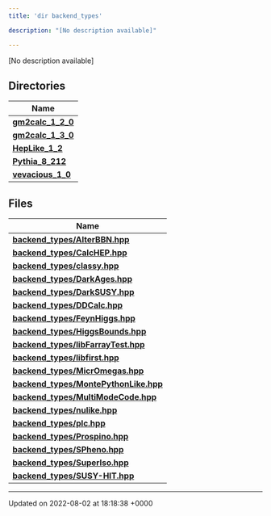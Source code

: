 ```yaml
---
title: 'dir backend_types'

description: "[No description available]"

---
```







[No description available]

## Directories

| Name           |
| -------------- |
| **[gm2calc_1_2_0](/documentation/code/colliderbit_development/files/dir_3882af314fbae13225da1aacf68a32d3/#dir-gm2calc-1-2-0)**  |
| **[gm2calc_1_3_0](/documentation/code/colliderbit_development/files/dir_e3ec43b41a0f060c1c56e88f55222135/#dir-gm2calc-1-3-0)**  |
| **[HepLike_1_2](/documentation/code/colliderbit_development/files/dir_6fccc6c9828a1b32c79249090280a5fa/#dir-heplike-1-2)**  |
| **[Pythia_8_212](/documentation/code/colliderbit_development/files/dir_f6265655d4928eb9f90e439e34e335a8/#dir-pythia-8-212)**  |
| **[vevacious_1_0](/documentation/code/colliderbit_development/files/dir_f1f2e6ca6d947d21943ec8ed42424e5a/#dir-vevacious-1-0)**  |

## Files

| Name           |
| -------------- |
| **[backend_types/AlterBBN.hpp](/documentation/code/colliderbit_development/files/alterbbn_8hpp/#file-alterbbn.hpp)**  |
| **[backend_types/CalcHEP.hpp](/documentation/code/colliderbit_development/files/calchep_8hpp/#file-calchep.hpp)**  |
| **[backend_types/classy.hpp](/documentation/code/colliderbit_development/files/classy_8hpp/#file-classy.hpp)**  |
| **[backend_types/DarkAges.hpp](/documentation/code/colliderbit_development/files/darkages_8hpp/#file-darkages.hpp)**  |
| **[backend_types/DarkSUSY.hpp](/documentation/code/colliderbit_development/files/darksusy_8hpp/#file-darksusy.hpp)**  |
| **[backend_types/DDCalc.hpp](/documentation/code/colliderbit_development/files/ddcalc_8hpp/#file-ddcalc.hpp)**  |
| **[backend_types/FeynHiggs.hpp](/documentation/code/colliderbit_development/files/feynhiggs_8hpp/#file-feynhiggs.hpp)**  |
| **[backend_types/HiggsBounds.hpp](/documentation/code/colliderbit_development/files/higgsbounds_8hpp/#file-higgsbounds.hpp)**  |
| **[backend_types/libFarrayTest.hpp](/documentation/code/colliderbit_development/files/libfarraytest_8hpp/#file-libfarraytest.hpp)**  |
| **[backend_types/libfirst.hpp](/documentation/code/colliderbit_development/files/libfirst_8hpp/#file-libfirst.hpp)**  |
| **[backend_types/MicrOmegas.hpp](/documentation/code/colliderbit_development/files/micromegas_8hpp/#file-micromegas.hpp)**  |
| **[backend_types/MontePythonLike.hpp](/documentation/code/colliderbit_development/files/montepythonlike_8hpp/#file-montepythonlike.hpp)**  |
| **[backend_types/MultiModeCode.hpp](/documentation/code/colliderbit_development/files/multimodecode_8hpp/#file-multimodecode.hpp)**  |
| **[backend_types/nulike.hpp](/documentation/code/colliderbit_development/files/nulike_8hpp/#file-nulike.hpp)**  |
| **[backend_types/plc.hpp](/documentation/code/colliderbit_development/files/plc_8hpp/#file-plc.hpp)**  |
| **[backend_types/Prospino.hpp](/documentation/code/colliderbit_development/files/prospino_8hpp/#file-prospino.hpp)**  |
| **[backend_types/SPheno.hpp](/documentation/code/colliderbit_development/files/spheno_8hpp/#file-spheno.hpp)**  |
| **[backend_types/SuperIso.hpp](/documentation/code/colliderbit_development/files/superiso_8hpp/#file-superiso.hpp)**  |
| **[backend_types/SUSY-HIT.hpp](/documentation/code/colliderbit_development/files/susy-hit_8hpp/#file-susy-hit.hpp)**  |






-------------------------------

Updated on 2022-08-02 at 18:18:38 +0000
